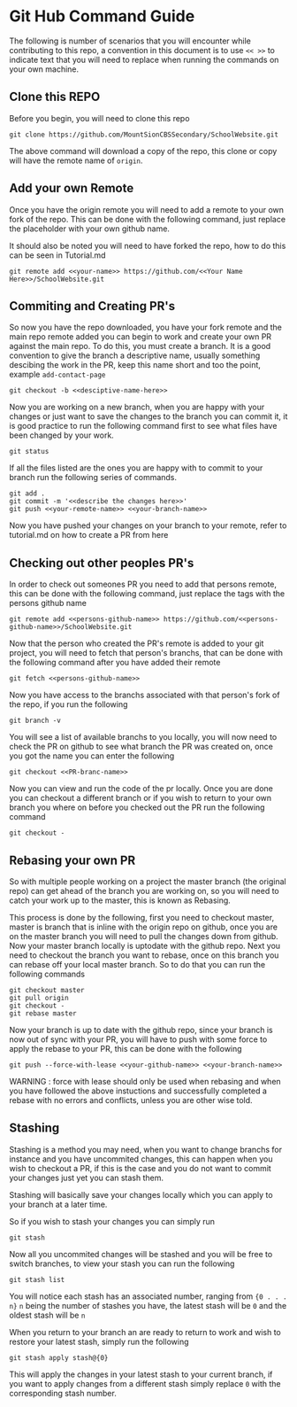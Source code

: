 # Git Hub Command Guide
The following is number of scenarios that you will encounter while contributing to this repo, a convention in this document is to use `<< >>` to indicate text that you will need to replace when running the commands on your own machine.

## Clone this REPO
Before you begin, you will need to clone this repo
```
git clone https://github.com/MountSionCBSSecondary/SchoolWebsite.git
```
The above command will download a copy of the repo, this clone or copy will have the remote name of `origin`.

## Add your own Remote
Once you have the origin remote you will need to add a remote to your own fork of the repo. This can be done with the following command, just replace the placeholder with your own github name.

It should also be noted you will need to have forked the repo, how to do this can be seen in Tutorial.md

```
git remote add <<your-name>> https://github.com/<<Your Name Here>>/SchoolWebsite.git
```

## Commiting and Creating PR's
So now you have the repo downloaded, you have your fork remote and the main repo remote added you can begin to work and create your own PR against the main repo. To do this, you must create a branch. It is a good convention to give the branch a descriptive name, usually something descibing the work in the PR, keep this name short and too the point, example `add-contact-page`

```
git checkout -b <<desciptive-name-here>>
```
Now you are working on a new branch, when you are happy with your changes or just want to save the changes to the branch you can commit it, it is good practice to run the following command first to see what files have been changed by your work.
```
git status
```
If all the files listed are the ones you are happy with to commit to your branch run the following series of commands.
```
git add .
git commit -m '<<describe the changes here>>'
git push <<your-remote-name>> <<your-branch-name>>
```
Now you have pushed your changes on your branch to your remote, refer to tutorial.md on how to create a PR from here

## Checking out other peoples PR's
In order to check out someones PR you need to add that persons remote, this can be done with the following command, just replace the tags with the persons github name
```
git remote add <<persons-github-name>> https://github.com/<<persons-github-name>>/SchoolWebsite.git
```
Now that the person who created the PR's remote is added to your git project, you will need to fetch that person's branchs, that can be done with the following command after you have added their remote
```
git fetch <<persons-github-name>>
```
Now you have access to the branchs associated with that person's fork of the repo, if you run the following
```
git branch -v
```
You will see a list of available branchs to you locally, you will now need to check the PR on github to see what branch the PR was created on, once you got the name you can enter the following 
```
git checkout <<PR-branc-name>>
```
Now you can view and run the code of the pr locally. Once you are done you can checkout a different branch or if you wish to return to your own branch you where on before you checked out the PR run the following command
```
git checkout -
```
## Rebasing your own PR
So with multiple people working on a project the master branch (the original repo) can get ahead of the branch you are working on, so you will need to catch your work up to the master, this is known as Rebasing. 

This process is done by the following, first you need to checkout master, master is branch that is inline with the origin repo on github, once you are on the master branch you will need to pull the changes down from github. Now your master branch locally is uptodate with the github repo. Next you need to checkout the branch you want to rebase, once on this branch you can rebase off your local master branch. So to do that you can run the following commands
```
git checkout master
git pull origin
git checkout -
git rebase master
```
Now your branch is up to date with the github repo, since your branch is now out of sync with your PR, you will have to push with some force to apply the rebase to your PR, this can be done with the following
```
git push --force-with-lease <<your-github-name>> <<your-branch-name>>
```
WARNING : force with lease should only be used when rebasing and when you have followed the above instuctions and successfully completed a rebase with no errors and conflicts, unless you are other wise told.

## Stashing
Stashing is a method you may need, when you want to change branchs for instance and you have uncommited changes, this can happen when you wish to checkout a PR, if this is the case and you do not want to commit your changes just yet you can stash them.

Stashing will basically save your changes locally which you can apply to your branch at a later time.

So if you wish to stash your changes you can simply run
```
git stash
```
Now all you uncommited changes will be stashed and you will be free to switch branches, to view your stash you can run the following
``` 
git stash list
```
You will notice each stash has an associated number, ranging from `{0 . . . n}` `n` being the number of stashes you have, the latest stash will be `0` and the oldest stash will be `n`

When you return to your branch an are ready to return to work and wish to restore your latest stash, simply run the following
```
git stash apply stash@{0}
```
This will apply the changes in your latest stash to your current branch, if you want to apply changes from a different stash simply replace `0` with the corresponding stash number.
